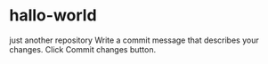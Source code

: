 # hallo-world
just another repository
Write a commit message that describes your changes.
Click Commit changes button.
